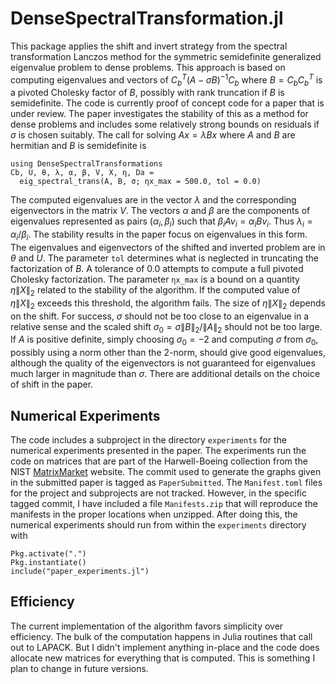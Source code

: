 # DenseSpectralTransformation.jl

This package applies the shift and invert strategy from the spectral transformation Lanczos method for the symmetric semidefinite generalized eigenvalue problem to dense problems.  This approach is based on computing eigenvalues and vectors of $C_b^T (A-\sigma B)^{-1} C_b$ where $B = C_b C_b^T$ is a pivoted Cholesky factor of $B$, possibly with rank truncation if $B$ is semidefinite.  The code is currently proof of concept code for a paper that is under review.  The paper investigates the stability of this as a method for dense problems and includes some relatively strong bounds on residuals if $\sigma$ is chosen suitably.  The call for solving $Ax = \lambda Bx$ where $A$ and $B$ are hermitian and $B$ is semidefinite is
```
using DenseSpectralTransformations
Cb, U, θ, λ, α, β, V, X, η, Da =
  eig_spectral_trans(A, B, σ; ηx_max = 500.0, tol = 0.0)
```
The computed eigenvalues are in the vector $\lambda$ and the corresponding eigenvectors in the matrix $V$.  The vectors $\alpha$ and $\beta$ are the components of eigenvalues represented as pairs $(\alpha_i, \beta_i)$ such that $\beta_i A v_i = \alpha_i B v_i$.  Thus $\lambda_i = \alpha_i/\beta_i$.  The stability results in the paper focus on eigenvalues in this form.  The eigenvalues and eigenvectors of the shifted and inverted problem are in $\theta$ and $U$.  The parameter `tol` determines what is neglected in truncating the factorization of $B$.  A tolerance of $0.0$ attempts to compute a full pivoted Cholesky factorization.  The parameter `ηx_max` is a bound on a quantity $\eta \|X\|_2$ related to the stability of the algorithm.  If the computed value of $\eta \|X\|_2$ exceeds this threshold, the algorithm fails.  The size of $\eta \|X\|_2$ depends on the shift.  For success, $\sigma$ should not be too close to an eigenvalue in a relative sense and the scaled shift $\sigma_0 =\sigma \|B\|_2/\|A\|_2$ should not be too large.  If $A$ is positive definite, simply choosing $\sigma_0 = -2$ and computing $\sigma$ from $\sigma_0$, possibly using a norm other than the 2-norm, should give good eigenvalues, although the quality of the eigenvectors is not guaranteed for eigenvalues much larger in magnitude than $\sigma$.  There are additional details on the choice of shift in the paper.

## Numerical Experiments

The code includes a subproject in the directory `experiments` for the numerical experiments presented in the paper.  The experiments run the code on matrices that are part of the Harwell-Boeing collection from the NIST [MatrixMarket](https://math.nist.gov/MatrixMarket/) website.  The commit used to generate the graphs given in the submitted paper is tagged as `PaperSubmitted`.  The `Manifest.toml` files for the project and subprojects are not tracked.  However, in the specific tagged commit, I have included a file `Manifests.zip` that will reproduce the manifests in the proper locations when unzipped.  After doing this, the numerical experiments should run from within the `experiments` directory with
```
Pkg.activate(".")
Pkg.instantiate()
include("paper_experiments.jl")
```

## Efficiency

The current implementation of the algorithm favors simplicity over efficiency.  The bulk of the computation happens in Julia routines that call out to LAPACK.  But I didn't implement anything in-place and the code does allocate new matrices for everything that is computed.  This is something I plan to change in future versions.
